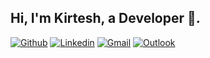 <!-- Your title -->
## Hi, I'm Kirtesh, a Developer 🚀.

[![Github](https://img.shields.io/badge/-Github-000?style=flat&logo=Github&logoColor=white)](https://github.com/kirtesh123)
[![Linkedin](https://img.shields.io/badge/-LinkedIn-blue?style=flat&logo=Linkedin&logoColor=white)](https://www.linkedin.com/in/kirtesh-patel/)
[![Gmail](https://img.shields.io/badge/-Gmail-c14438?style=flat&logo=Gmail&logoColor=white)](mailto:kirteshp18@gmail.com)
[![Outlook](https://img.shields.io/badge/-Outlook-0078D4?style=flat&logo=Microsoft-Outlook&logoColor=white)](mailto:k387pate@uwaterloo.ca)

&nbsp;

<!-- **Talking about Personal Stuffs:**


<img width="55%" align="right" alt="Github" src="https://raw.githubusercontent.com/onimur/.github/master/.resources/git-header.svg" />

- 👨🏽‍💻 I’m currently working on ;
- 🌱 I’m currently learning ; 
- 👯 I’m looking to collaborate on ;
- 🤔 I’m looking for help with Design Pattern;
- 💬 Ask me about anything, I am happy to help;
- ⚡️ Fun-Fact: ;
- 📫 How to reach me: kirteshp18@gmail.com;

**Languages and Tools:** 

<p>
  <a href="https://github.com/onimur/handle-path-oz">
    <img width="55%" align="right" alt="Kirtesh's github stats" src="https://github-readme-stats.vercel.app/api?username=kirtesh123&show_icons=true&hide_border=true" />
  </a>
  
  <code><img width="10%" src="https://www.vectorlogo.zone/logos/java/java-ar21.svg"></code>
  <code><img width="10%" src="https://www.vectorlogo.zone/logos/kotlinlang/kotlinlang-ar21.svg"></code>
  <code><img width="10%" src="https://www.vectorlogo.zone/logos/android/android-ar21.svg"></code>
  <br />
  <code><img width="10%" src="https://www.vectorlogo.zone/logos/gradle/gradle-ar21.svg"></code>
  <code><img width="10%" src="https://www.vectorlogo.zone/logos/circleci/circleci-ar21.svg"></code>
  <code><img width="10%" src="https://www.vectorlogo.zone/logos/json/json-ar21.svg"></code>
  <br />
  <code><img width="10%" src="https://www.vectorlogo.zone/logos/mysql/mysql-ar21.svg"></code>
  <code><img width="10%" src="https://www.vectorlogo.zone/logos/sqlite/sqlite-ar21.svg"></code>
  <code><img width="10%" src="https://www.vectorlogo.zone/logos/firebase/firebase-ar21.svg"></code>
  <br />
  <code><img width="10%" src="https://www.vectorlogo.zone/logos/git-scm/git-scm-ar21.svg"></code>
  <code><img width="10%" src="https://www.vectorlogo.zone/logos/yaml/yaml-ar21.svg"></code>
  <code><img width="10%" src="https://www.vectorlogo.zone/logos/gnu_bash/gnu_bash-ar21.svg"></code>
</p> -->

